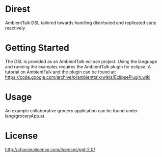 # Direst
AmbientTalk DSL tailored towards handling distributed and replicated state reactively.
# Getting Started
The DSL is provided as an AmbientTalk eclipse project.
Using the language and running the examples requires the AmbientTalk plugin for eclipse.
A tutorial on AmbientTalk and the plugin can be found at: https://code.google.com/archive/p/ambienttalk/wikis/EclipsePlugin.wiki
# Usage
An example collaborative grocery application can be found under lang/groceryApp.at .
# License
http://choosealicense.com/licenses/gpl-2.0/
